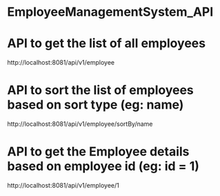 # EmployeeManagementSystem_API

# API to get the list of all employees
http://localhost:8081/api/v1/employee

# API to sort the list of employees based on sort type (eg: name)
http://localhost:8081/api/v1/employee/sortBy/name

# API to get the Employee details based on employee id (eg: id = 1)
http://localhost:8081/api/v1/employee/1

